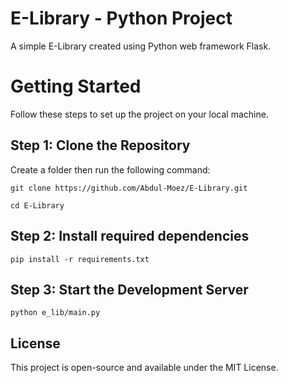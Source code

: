# E-Library - Python Project
A simple E-Library created using Python web framework Flask.

# Getting Started
Follow these steps to set up the project on your local machine.

## Step 1: Clone the Repository
Create a folder then run the following command:
```
git clone https://github.com/Abdul-Moez/E-Library.git
```
```
cd E-Library
```

## Step 2: Install required dependencies
```
pip install -r requirements.txt
```

## Step 3: Start the Development Server
```
python e_lib/main.py
```

## License
This project is open-source and available under the MIT License.